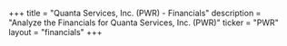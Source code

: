 +++
title = "Quanta Services, Inc. (PWR) - Financials"
description = "Analyze the Financials for Quanta Services, Inc. (PWR)"
ticker = "PWR"
layout = "financials"
+++

